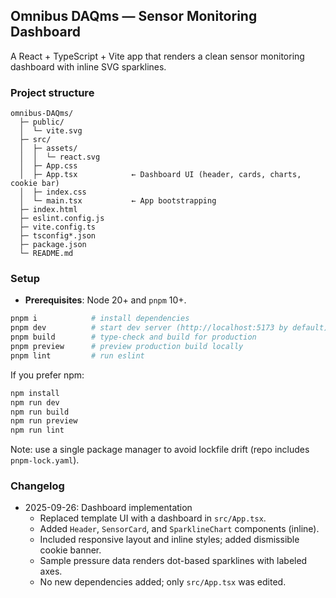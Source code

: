 ## Omnibus DAQms — Sensor Monitoring Dashboard

A React + TypeScript + Vite app that renders a clean sensor monitoring dashboard with inline SVG sparklines.

### Project structure

```text
omnibus-DAQms/
  ├─ public/
  │  └─ vite.svg
  ├─ src/
  │  ├─ assets/
  │  │  └─ react.svg
  │  ├─ App.css
  │  ├─ App.tsx            ← Dashboard UI (header, cards, charts, cookie bar)
  │  ├─ index.css
  │  └─ main.tsx           ← App bootstrapping
  ├─ index.html
  ├─ eslint.config.js
  ├─ vite.config.ts
  ├─ tsconfig*.json
  ├─ package.json
  └─ README.md
```

### Setup

- **Prerequisites**: Node 20+ and `pnpm` 10+.

```bash
pnpm i            # install dependencies
pnpm dev          # start dev server (http://localhost:5173 by default)
pnpm build        # type-check and build for production
pnpm preview      # preview production build locally
pnpm lint         # run eslint
```

If you prefer npm:

```bash
npm install
npm run dev
npm run build
npm run preview
npm run lint
```

Note: use a single package manager to avoid lockfile drift (repo includes `pnpm-lock.yaml`).

### Changelog

- 2025-09-26: Dashboard implementation
  - Replaced template UI with a dashboard in `src/App.tsx`.
  - Added `Header`, `SensorCard`, and `SparklineChart` components (inline).
  - Included responsive layout and inline styles; added dismissible cookie banner.
  - Sample pressure data renders dot-based sparklines with labeled axes.
  - No new dependencies added; only `src/App.tsx` was edited.
